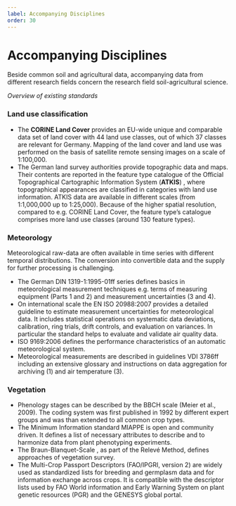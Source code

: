 ```yaml
---
label: Accompanying Disciplines
order: 30
---
```


# Accompanying Disciplines

Beside common soil and agricultural data, accompanying data from different research fields concern the research field 
soil-agricultural science.

_Overview of existing standards_

### Land use classification

- The **CORINE Land Cover**  provides an EU-wide unique and comparable data set of land cover with 44 land use classes, 
out of which 37 classes are relevant for Germany. Mapping of the land cover and land use was performed on the basis of 
satellite remote sensing images on a scale of 1:100,000.
- The German land survey authorities provide topographic data and maps. Their contents are reported in the feature type 
catalogue of the Official Topographical Cartographic Information System (**ATKIS**) , where topographical appearances are 
classified in categories with land use information. ATKIS data are available in different scales (from 1:1,000,000 up to 1:25,000). 
Because of the higher spatial resolution, compared to e.g. CORINE Land Cover, the feature type’s catalogue comprises more 
land use classes (around 130 feature types).

### Meteorology

Meteorological raw-data are often available in time series with different temporal distributions. 
The conversion into convertible data and the supply for further processing is challenging.

- The German DIN 1319-1:1995-01ff   series defines basics in meteorological measurement techniques e.g. terms of measuring 
equipment (Parts 1 and 2) and measurement uncertainties (3 and 4).
- On international scale the EN ISO 20988:2007   provides a detailed guideline to estimate measurement uncertainties 
for meteorological data. It includes statistical operations on systematic data deviations, calibration, ring trials, drift controls,
and evaluation on variances. In particular the standard helps to evaluate and validate air quality data.
- ISO 9169:2006   defines the performance characteristics of an automatic meteorological system.
- Meteorological measurements are described in guidelines VDI 3786ff including an extensive glossary and instructions on data aggregation for archiving (1) and air temperature (3).

### Vegetation
- Phenology stages can be described by the BBCH   scale (Meier et al., 2009). The coding system was first published in 1992
by different expert groups and was than extended to all common crop types.
- The Minimum Information standard MIAPPE   is open and community driven. It defines a list of necessary attributes to describe
and to harmonize data from plant phenotyping experiments.
- The Braun-Blanquet-Scale , as part of the Relevé Method, defines approaches of vegetation survey.
- The Multi-Crop Passport Descriptors (FAO/IPGRI, version 2) are widely used as standardized lists for breeding and germplasm
data and for information exchange across crops. It is compatible with the descriptor lists used by FAO World information
and Early Warning System on plant genetic resources (PGR) and the GENESYS global portal.